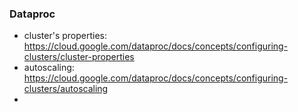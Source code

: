 ### Dataproc
- cluster's properties: https://cloud.google.com/dataproc/docs/concepts/configuring-clusters/cluster-properties
- autoscaling: https://cloud.google.com/dataproc/docs/concepts/configuring-clusters/autoscaling
- 